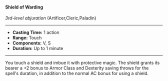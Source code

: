 #### Shield of Warding
*3rd-level abjuration* (Artificer,Cleric,Paladin)
___
- **Casting Time:** 1 action
- **Range:** Touch
- **Components:** V, S
- **Duration:** Up to 1 minute
---
You touch a shield and imbue it with protective
magic. The shield grants its bearer a +2 bonus to
Armor Class and Dexterity saving throws for the
spell's duration, in addition to the normal AC bonus
for using a shield.

